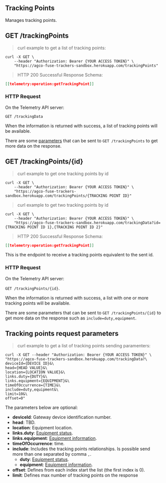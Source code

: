 ## Tracking Points

Manages tracking points.

## GET /trackingPoints

> curl example to get a list of tracking points:

```shell
curl -X GET \
    --header "Authorization: Bearer {YOUR ACCESS TOKEN}" \
    "https://agco-fuse-trackers-sandbox.herokuapp.com/trackingPoints"
```

> HTTP 200 Successful Response Schema:

```json
[[telemetry:operation:getTrackingPoint]]
```

### HTTP Request

On the Telemetry API server:

`GET /trackingData`

When the information is returned with success, a list of tracking points will be available.

There are some [parameters](#tracking-points-request-parameters) that can be sent to `GET /trackingPoints` to get more data on the response.

## GET /trackingPoints/{id}

> curl example to get one tracking points by id

```shell
curl -X GET \
    --header "Authorization: Bearer {YOUR ACCESS TOKEN}" \
    "https://agco-fuse-trackers-sandbox.herokuapp.com/trackingPoints/{TRACKING POINT ID}"
```

> curl example to get two tracking points by id

```shell
curl -X GET \
    --header "Authorization: Bearer {YOUR ACCESS TOKEN}" \
    "https://agco-fuse-trackers-sandbox.herokuapp.com/trackingData?id={TRACKING POINT ID 1},{TRACKING POINT ID 2}"
```

> HTTP 200 Successful Response Schema:

```json
[[telemetry:operation:getTrackingPoint]]
```

This is the endpoint to receive a tracking points equivalent to the sent id.

### HTTP Request

On the Telemetry API server:

`GET /trackingPoints/{id}`.

When the information is returned with success, a list with one or more tracking points will be available.

There are some parameters that can be sent to `GET /trackingPoints/{id}` to get more data on the response such as `include=duty,equipment`.

## Tracking points request parameters

> curl example to get a list of tracking points sending paramenters:

```shell
curl -X GET --header "Authorization: Bearer {YOUR ACCESS TOKEN}" \
"https://agco-fuse-trackers-sandbox.herokuapp.com/trackingData?\
deviceId={DEVICE ID}&\
head={HEAD VALUE}&\
location={LOCATION VALUE}&\
links.duty={DUTY}&\
links.equipment={EQUIPMENT}&\
timeOfOccurrence={TIME}&\
include=duty,equipment&\
limit=10&\
offset=0"
```

The parameters below are optional:

- **deviceId**: Gateway device identification number.
- **head**: TBD.
- **location**: Equipment location.
- **links.duty**: [Equipment status](#duties).
- **links.equipment**: [Equipment information](#equipment).
- **timeOfOccurrence**: time.
- **include**: Includes the tracking points relationships. Is possible send more than one separated by comma `,`.
  - **duty**: [Equipment status](#duties).
  - **equipment**: [Equipment information](#equipment).
- **offset**: Defines from each index start the list (the first index is 0).
- **limit**: Defines max number of tracking points on the response

